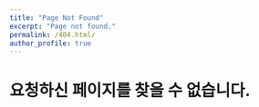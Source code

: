 ```yaml
---
title: "Page Not Found"
excerpt: "Page not found."
permalink: /404.html/
author_profile: true
--- 
```


# 요청하신 페이지를 찾을 수 없습니다.

